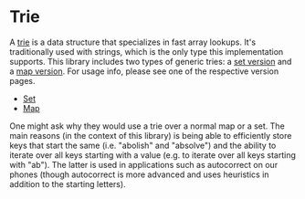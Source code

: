 # Trie

A [trie](https://en.wikipedia.org/wiki/Trie) is a data structure that specializes in fast array lookups. It's traditionally used with strings, which is the only type this implementation supports. This library includes two types of generic tries: a [set version]({{site.baseurl/trie/trie-set}}) and a [map version]({{site.baseurl/trie/trie-map}}). For usage info, please see one of the respective version pages.

* [Set]({{site.baseurl/trie/trie-set}})
* [Map]({{site.baseurl/trie/trie-map}})

One might ask why they would use a trie over a normal map or a set. The main reasons (in the context of this library) is being able to efficiently store keys that start the same (i.e. "abolish" and "absolve") and the ability to iterate over all keys starting with a value (e.g. to iterate over all keys starting with "ab"). The latter is used in applications such as autocorrect on our phones (though autocorrect is more advanced and uses heuristics in addition to the starting letters).
